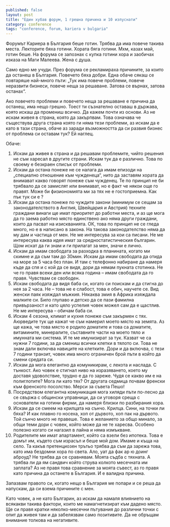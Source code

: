 ```yaml
---
published: false
layout: post
title: "Един хубав форум, 1 грешна причина и 10 изпуснати"
category: conference
tags: "conference, forum, kariera v bulgaria"
---
```


Форумът Кариера в България беше готин. Трябва да има повече такива места. Лекторите бяха готини. Хората бяга готини. Мхм, казах май, готин беше. На форума се запознах с купка готини хора и заобичах изказа на Маги Малеева. Жена с душа.

Само едно ме учуди. През форума се рекламираха причините, за които да останеш в България. Повечето бяха добри. Една обаче сякаш се повтаряше най-много пъти: 
„Тук има повече проблеми, повече неразвити бизнеси, повече неща за решаване. Затова се върнах, затова останах“. 

Ако повечето проблеми и повечето неща за решаване е причина да останеш, има нещо грешно. Тоест ти съзнателно оставаш в държава, която искаш да промениш всичко. Да кажем почти из основи. Аз не искам живея в страна, която да закърпвам. Това означава че съществува друга страна която ги няма тези проблеми, аз искам да е като в тази страна, обаче аз заради възможността да си развия бизнес от проблема си оставам тук? Ей наглец. 

Обаче:

1.	Искам да живея в страна и да решавам проблемите, чийто решения не съм харесал в другите страни. Искам тук да е различно. Това по своему е безкраен списък от проблеми. 
2.	Искам да остана понеже не се налага да имам епизоди на „специално отношение към чужденеца“, нито да заставям хората да внимават какво говорят понеже съм чужденец. Те по принцип не би трябвало да се замислят или внимават, но е факт че някои още го правят. Може би физиономията ми за тях не е гостоприемна. Как пък тук си е ?
3.	Искам да остана понеже по чуждите закони (минимум се сещам за законодателството в Англия, Швейцария и Австрия) техните граждани винаги ще имат приоритет до работни места, и аз ще мога да го заема работно място единствено ако няма други граждани, които да пасват на изискванията. ОК, това по принцип не се гледа много, но е в написано в закона. На такова законодателство няма да му дам и частица от мен. Не ме интересува за кои са писани. Не ме интересува каква идея имат за средностатистическия българин. Щом искат да ги знам и ги прилагат за мен, значи е лично.
4.	Искам да имам свободата за разходка в планината, когато ми скимне и да съм там до 30мин. Искам да имам свободата да отида на море за 5 часа без план. И там с телефонно набиране да намеря къде да спя и с кой да се видя, дори да нямам пукната стотинка. Не че го правя всеки ден или всяка година – имам свободата да го правя. Чувствам се свободен.
5.	Искам свободата да видя баба си, когато си поискам и да стигна до нея за 2 часа. Не – това не е слабост, това е обич, научете се. Вид женски паяк изяждал мъжкия. Някаква змия в Африка изяждала малките си. Било глупаво и детско да се пази фамилна привързаност и като цяло успелия човек можел сам да е щастлив. Не ме интересува – обичам баба си.
6.	Искам 4 сезона, климат и кухня понеже съм закърмен с тях. Аюрведите тук ще кажат че съм намерил моето място на земята. Аз ще кажа, че това място е родило доматите и това са доматите, витамините, минералите, съставните части на моето тяло и имунната ми система. И те ме имунизират за тук. Казват че са нужни 7 години, за да смениш всички клетки в тялото си. Това не знам дали включва навиците на клетките. Дори и да включва, с тези 7 години транзит, човек има много ограничен брой пъти в който да смени средата си.
7.	Искам да мога елегантно да комуникирам, с лекота и наслада. С тънкост. Ако човек е стигнал ниво на изразяването, което му доставя удоволствие, трудно е да го зареже. Чудя се какво им е на полиглотите? Мога ли като тях? От другата седмица почвам френски към френското посолство. Мерси за съвета Пешо!
8.	Посредством елегантна комуникация мога хиляди пъти по-лесно да се свържа с общински управници, да си уговоря среща с основатели на готини фирми, да намеря близки по разбирания хора.
9.	Искам да се смеем на крилцата на сънчо. Крилца. Сини, на точки ли бяха? И как плавно го носеха, хоп от дървото, хоп пак на дървото. Той сънчо много не правеше. Това е желанието за общо минало, за общи теми дори с човек, който може да не те харесва. Особено полезно когато си нагазил в лайна и няма измъкване.
10.	Родителите ми имат апартамент, който са взели без ипотека. Това е домът им, където съм израсъл и беше мой дом. Имаме и къща на село. Та какъв претенциозен трътьо трябва да съм да зарежа това, като има бездомни хора по света. Ало, уат да фак ар ю доинг аброуд? Не трябва да се сравнявам. Моята съдба с тяхната. А трябва ли да ям сандвич който струва колкото месечната им заплата? Аз не правя това сравнение за моята съвест, аз го правя като причина да останете в България. И е валидна причина.

Запазвам правото си, когато нещо в България ме попари и се реша да напускам, да си взема причините с мен.

Като човек, а не като Българин, аз искам да намаля влиянието на всякакви такива фактори, които ме намагнетизират към дадено място. Ще си правя кратки няколко-месечни пътувания до различни точки с опит да живея там и да забелязвам само позитивите. Да не обръщам внимание толкова на негативите.